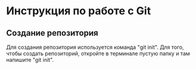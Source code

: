 # Инструкция по работе с Git

## Создание репозитория
Для создания репозитория используется команда "git init". Для того, чтобы создать репозиторий, откройте в терминале пустую папку и там напишите "git init".
